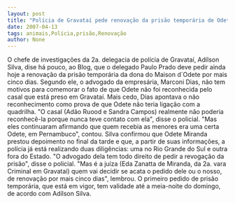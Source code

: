 ```yaml
---
layout: post
title: "Polícia de Gravataí pede renovação da prisão temporária de Odete por mais 5 dias"
date: 2007-04-13
tags: animais,Polícia,prisão,Renovação
author: None
---
```

O chefe de investigações da 2a. delegacia de polícia de Gravataí, Adílson Silva, dise há pouco, ao Blog, que o delegado Paulo Prado deve pedir ainda hoje a renovação da prisão temporária da dona do Maison d´Odete por mais cinco dias.
Segundo ele, o advogado da empresária, Marconi Dias, não tem motivos para comemorar o fato de que Odete não foi reconhecida pelo casal que está preso em Gravataí. 
Mais cedo, Dias apontava o não reconhecimento como prova de que Odete não teria ligação com a quadrilha.
\"O casal (Adão Ruood e Sandra Campos) realmente não poderia reconhecê-la porque nunca teve contato com ela\", disse o policial. \"Mas eles continuaram afirmando que quem recebia as menores era uma certa Odete, em Pernambuco\", contou.
Silva&nbsp;confirmou que Odete Miranda prestou depoimento no final da tarde e que, a partir de suas informações, a polícia já está realizando duas diligências: uma no Rio Grande do Sul e outra fora do Estado.
\"O advogado dela tem todo direito de pedir a revogação da prisão\", disse o policial. \"Mas é a juíza (Eda Zanatta de Miranda, da 2a. vara Criminal em Gravataí) quem vai decidir se acata o pedido dele ou o nosso, de renovação por mais cinco dias\", lembrou.
O primeiro pedido de prisão temporária, que está em vigor, tem validade até a meia-noite do domingo, de acordo com Adílson Silva.&nbsp; 